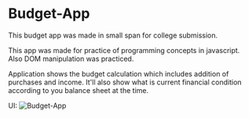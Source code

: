 # Budget-App

This budget app was made in small span for college submission.

This app was made for practice of programming concepts in javascript. Also DOM manipulation was practiced. 

Application shows the budget calculation which includes addition of purchases and income. It'll also show what is current financial condition according to you balance sheet at the time.


UI:
![Budget-App](https://i.imgur.com/A0Ix1df.png)
